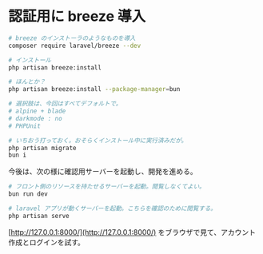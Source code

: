 # 認証用に breeze 導入

```bash
# breeze のインストーラのようなものを導入
composer require laravel/breeze --dev

# インストール
php artisan breeze:install

# ほんとか？
php artisan breeze:install --package-manager=bun

# 選択肢は、今回はすべてデフォルトで。
# alpine + blade
# darkmode : no
# PHPUnit

# いちおう打っておく。おそらくインストール中に実行済みだが。
php artisan migrate
bun i
```

今後は、次の様に確認用サーバーを起動し、開発を進める。

```bash
# フロント側のリソースを持たせるサーバーを起動。閲覧しなくてよい。
bun run dev

# laravel アプリが動くサーバーを起動。こちらを確認のために閲覧する。
php artisan serve
```

[http://127.0.0.1:8000/](http://127.0.0.1:8000/) をブラウザで見て、アカウント作成とログインを試す。

